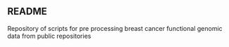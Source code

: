 ## README

Repository of scripts for pre processing breast cancer functional genomic data from public repositories